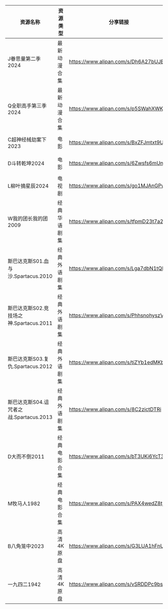 | 资源名称                          | 资源类型   | 分享链接                                 | 发布时间                |
| ----------------------------- | ------ | ------------------------------------ | ------------------- |
| J眷思量第二季2024                   | 最新动漫合集 | https://www.alipan.com/s/Dh6A27bUJBP | 2024-06-01 11:10:17 |
| Q全职高手第三季2024                  | 最新动漫合集 | https://www.alipan.com/s/p5SWahXWKvy | 2024-06-01 11:10:19 |
| C超神经械劫案下2023                  | 电影     | https://www.alipan.com/s/BxZFJmtxt9U | 2024-06-01 14:58:18 |
| D斗转乾坤2024                     | 电影     | https://www.alipan.com/s/6Zwsfs6mUng | 2024-06-01 14:58:26 |
| L柳叶摘星辰2024                    | 电视剧    | https://www.alipan.com/s/go1MJAnGPw1 | 2024-06-01 07:34:12 |
| W我的团长我的团2009                  | 经典华语剧集 | https://www.alipan.com/s/tfpmD23t7a2 | 2024-06-01 14:54:27 |
| 斯巴达克斯S01.血与沙.Spartacus.2010   | 经典外语剧集 | https://www.alipan.com/s/Lga7dbN1tQN | 2024-06-01 11:06:24 |
| 斯巴达克斯S02.竞技场之神.Spartacus.2011 | 经典外语剧集 | https://www.alipan.com/s/PhhsnohyszV | 2024-06-01 11:06:26 |
| 斯巴达克斯S03.复仇.Spartacus.2012    | 经典外语剧集 | https://www.alipan.com/s/tiZYb1edMKb | 2024-06-01 11:06:28 |
| 斯巴达克斯S04.诅咒者之战.Spartacus.2013 | 经典外语剧集 | https://www.alipan.com/s/8C2zictDTRi | 2024-06-01 11:06:29 |
| D大而不倒2011                     | 经典电影合集 | https://www.alipan.com/s/bT3UKi6YcT3 | 2024-06-01 21:40:11 |
| M牧马人1982                      | 经典电影合集 | https://www.alipan.com/s/PAX4wedZ8tj | 2024-06-01 08:16:10 |
| B八角笼中2023                     | 高清4K原盘 | https://www.alipan.com/s/G3LUA1hFnUJ | 2024-06-01 13:04:11 |
| 一九四二1942                      | 高清4K原盘 | https://www.alipan.com/s/vSRDDPc9bsz | 2024-06-01 14:50:11 |
